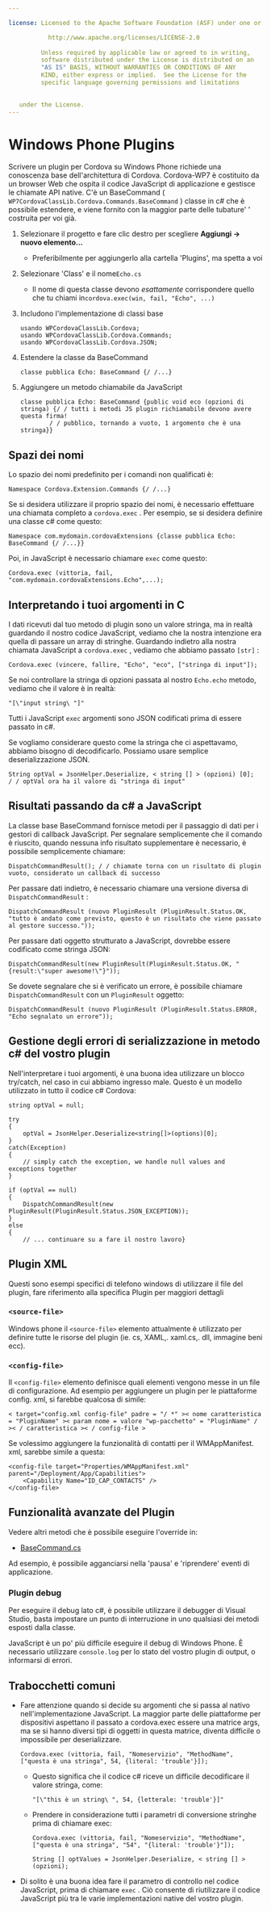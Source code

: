 ```yaml
---

license: Licensed to the Apache Software Foundation (ASF) under one or more contributor license agreements. See the NOTICE file distributed with this work for additional information regarding copyright ownership. The ASF licenses this file to you under the Apache License, Version 2.0 (the "License"); you may not use this file except in compliance with the License. You may obtain a copy of the License at

           http://www.apache.org/licenses/LICENSE-2.0
    
         Unless required by applicable law or agreed to in writing,
         software distributed under the License is distributed on an
         "AS IS" BASIS, WITHOUT WARRANTIES OR CONDITIONS OF ANY
         KIND, either express or implied.  See the License for the
         specific language governing permissions and limitations
    

   under the License.
---
```


# Windows Phone Plugins

Scrivere un plugin per Cordova su Windows Phone richiede una conoscenza base dell'architettura di Cordova. Cordova-WP7 è costituito da un browser Web che ospita il codice JavaScript di applicazione e gestisce le chiamate API native. C'è un BaseCommand ( `WP7CordovaClassLib.Cordova.Commands.BaseCommand` ) classe in c# che è possibile estendere, e viene fornito con la maggior parte delle tubature' ' costruita per voi già.

1.  Selezionare il progetto e fare clic destro per scegliere **Aggiungi → nuovo elemento...**
    
    *   Preferibilmente per aggiungerlo alla cartella 'Plugins', ma spetta a voi

2.  Selezionare 'Class' e il nome`Echo.cs`
    
    *   Il nome di questa classe devono *esattamente* corrispondere quello che tu chiami in`cordova.exec(win, fail, "Echo", ...)`

3.  Includono l'implementazione di classi base
    
        usando WPCordovaClassLib.Cordova;
        usando WPCordovaClassLib.Cordova.Commands;
        usando WPCordovaClassLib.Cordova.JSON;
        

4.  Estendere la classe da BaseCommand
    
        classe pubblica Echo: BaseCommand {/ /...}
        

5.  Aggiungere un metodo chiamabile da JavaScript
    
        classe pubblica Echo: BaseCommand {public void eco (opzioni di stringa) {/ / tutti i metodi JS plugin richiamabile devono avere questa firma!
                / / pubblico, tornando a vuoto, 1 argomento che è una stringa}}
        

## Spazi dei nomi

Lo spazio dei nomi predefinito per i comandi non qualificati è:

    Namespace Cordova.Extension.Commands {/ /...}
    

Se si desidera utilizzare il proprio spazio dei nomi, è necessario effettuare una chiamata completo a `cordova.exec` . Per esempio, se si desidera definire una classe c# come questo:

    Namespace com.mydomain.cordovaExtensions {classe pubblica Echo: BaseCommand {/ /...}}
    

Poi, in JavaScript è necessario chiamare `exec` come questo:

    Cordova.exec (vittoria, fail, "com.mydomain.cordovaExtensions.Echo",...);
    

## Interpretando i tuoi argomenti in C

I dati ricevuti dal tuo metodo di plugin sono un valore stringa, ma in realtà guardando il nostro codice JavaScript, vediamo che la nostra intenzione era quella di passare un array di stringhe. Guardando indietro alla nostra chiamata JavaScript a `cordova.exec` , vediamo che abbiamo passato `[str]` :

    Cordova.exec (vincere, fallire, "Echo", "eco", ["stringa di input"]);
    

Se noi controllare la stringa di opzioni passata al nostro `Echo.echo` metodo, vediamo che il valore è in realtà:

    "[\"input string\ "]"
    

Tutti i JavaScript `exec` argomenti sono JSON codificati prima di essere passato in c#.

Se vogliamo considerare questo come la stringa che ci aspettavamo, abbiamo bisogno di decodificarlo. Possiamo usare semplice deserializzazione JSON.

    String optVal = JsonHelper.Deserialize, < string [] > (opzioni) [0];
    / / optVal ora ha il valore di "stringa di input"
    

## Risultati passando da c# a JavaScript

La classe base BaseCommand fornisce metodi per il passaggio di dati per i gestori di callback JavaScript. Per segnalare semplicemente che il comando è riuscito, quando nessuna info risultato supplementare è necessario, è possibile semplicemente chiamare:

    DispatchCommandResult(); / / chiamate torna con un risultato di plugin vuoto, considerato un callback di successo
    

Per passare dati indietro, è necessario chiamare una versione diversa di `DispatchCommandResult` :

    DispatchCommandResult (nuovo PluginResult (PluginResult.Status.OK, "tutto è andato come previsto, questo è un risultato che viene passato al gestore successo."));
    

Per passare dati oggetto strutturato a JavaScript, dovrebbe essere codificato come stringa JSON:

    DispatchCommandResult(new PluginResult(PluginResult.Status.OK, "{result:\"super awesome!\"}"));
    

Se dovete segnalare che si è verificato un errore, è possibile chiamare `DispatchCommandResult` con un `PluginResult` oggetto:

    DispatchCommandResult (nuovo PluginResult (PluginResult.Status.ERROR, "Echo segnalato un errore"));
    

## Gestione degli errori di serializzazione in metodo c# del vostro plugin

Nell'interpretare i tuoi argomenti, è una buona idea utilizzare un blocco try/catch, nel caso in cui abbiamo ingresso male. Questo è un modello utilizzato in tutto il codice c# Cordova:

    string optVal = null;
    
    try
    {
        optVal = JsonHelper.Deserialize<string[]>(options)[0];
    }
    catch(Exception)
    {
        // simply catch the exception, we handle null values and exceptions together
    }
    
    if (optVal == null)
    {
        DispatchCommandResult(new PluginResult(PluginResult.Status.JSON_EXCEPTION));
    }
    else
    {
        // ... continuare su a fare il nostro lavoro}
    

## Plugin XML

Questi sono esempi specifici di telefono windows di utilizzare il file del plugin, fare riferimento alla specifica Plugin per maggiori dettagli

### `<source-file>`

Windows phone il `<source-file>` elemento attualmente è utilizzato per definire tutte le risorse del plugin (ie. cs, XAML,. xaml.cs,. dll, immagine beni ecc).

### `<config-file>`

Il `<config-file>` elemento definisce quali elementi vengono messe in un file di configurazione. Ad esempio per aggiungere un plugin per le piattaforme config. xml, si farebbe qualcosa di simile:

    < target="config.xml config-file" padre = "/ *" >< nome caratteristica = "PluginName" >< param nome = valore "wp-pacchetto" = "PluginName" / >< / caratteristica >< / config-file >
    

Se volessimo aggiungere la funzionalità di contatti per il WMAppManifest. xml, sarebbe simile a questa:

    <config-file target="Properties/WMAppManifest.xml" parent="/Deployment/App/Capabilities">
        <Capability Name="ID_CAP_CONTACTS" />
    </config-file>
    

## Funzionalità avanzate del Plugin

Vedere altri metodi che è possibile eseguire l'override in:

*   [BaseCommand.cs][1]

 [1]: https://github.com/apache/cordova-wp7/blob/master/templates/standalone/cordovalib/Commands/BaseCommand.cs

Ad esempio, è possibile agganciarsi nella 'pausa' e 'riprendere' eventi di applicazione.

### Plugin debug

Per eseguire il debug lato c#, è possibile utilizzare il debugger di Visual Studio, basta impostare un punto di interruzione in uno qualsiasi dei metodi esposti dalla classe.

JavaScript è un po' più difficile eseguire il debug di Windows Phone. È necessario utilizzare `console.log` per lo stato del vostro plugin di output, o informarsi di errori.

## Trabocchetti comuni

*   Fare attenzione quando si decide su argomenti che si passa al nativo nell'implementazione JavaScript. La maggior parte delle piattaforme per dispositivi aspettano il passato a cordova.exec essere una matrice args, ma se si hanno diversi tipi di oggetti in questa matrice, diventa difficile o impossibile per deserializzare.
    
        Cordova.exec (vittoria, fail, "Nomeservizio", "MethodName", ["questa è una stringa", 54, {literal: 'trouble'}]);
        
    
    *   Questo significa che il codice c# riceve un difficile decodificare il valore stringa, come:
        
            "[\"this è un string\ ", 54, {letterale: 'trouble'}]"
            
    
    *   Prendere in considerazione tutti i parametri di conversione stringhe prima di chiamare exec:
        
            Cordova.exec (vittoria, fail, "Nomeservizio", "MethodName", ["questa è una stringa", "54", "{literal: 'trouble'}"]);
            
            String [] optValues = JsonHelper.Deserialize, < string [] > (opzioni);
            

*   Di solito è una buona idea fare il parametro di controllo nel codice JavaScript, prima di chiamare `exec` . Ciò consente di riutilizzare il codice JavaScript più tra le varie implementazioni native del vostro plugin.